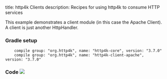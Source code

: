 title: http4k Clients
description: Recipes for using http4k to consume HTTP services

This example demonstrates a client module (in this case the Apache Client). A client is just another HttpHandler.

### Gradle setup
```
    compile group: "org.http4k", name: "http4k-core", version: "3.7.0"
    compile group: "org.http4k", name: "http4k-client-apache", version: "3.7.0"
```

### Code [<img class="octocat" src="/img/octocat-32.png"/>](https://github.com/http4k/http4k/blob/master/src/docs/cookbook/client_as_a_function/example.kt)
<script src="https://gist-it.appspot.com/https://github.com/http4k/http4k/blob/master/src/docs/cookbook/client_as_a_function/example.kt"></script>
